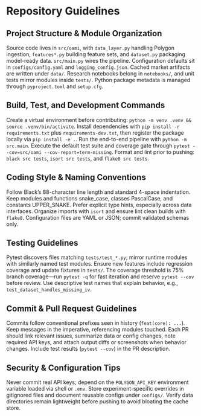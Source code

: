 # Repository Guidelines
## Project Structure & Module Organization
Source code lives in `src/oami`, with `data_layer.py` handling Polygon ingestion, `features*.py` building feature sets, and `dataset.py` packaging model-ready data. `src/main.py` wires the pipeline. Configuration defaults sit in `configs/config.yaml` and `logging_config.json`. Cached market artifacts are written under `data/`. Research notebooks belong in `notebooks/`, and unit tests mirror modules inside `tests/`. Python package metadata is managed through `pyproject.toml` and `setup.cfg`.

## Build, Test, and Development Commands
Create a virtual environment before contributing: `python -m venv .venv && source .venv/bin/activate`. Install dependencies with `pip install -r requirements.txt` plus `requirements-dev.txt`, then register the package locally via `pip install -e .`. Run the end-to-end pipeline with `python -m src.main`. Execute the default test suite and coverage gate through `pytest --cov=src/oami --cov-report=term-missing`. Format and lint prior to pushing: `black src tests`, `isort src tests`, and `flake8 src tests`.

## Coding Style & Naming Conventions
Follow Black’s 88-character line length and standard 4-space indentation. Keep modules and functions snake_case, classes PascalCase, and constants UPPER_SNAKE. Prefer explicit type hints, especially across data interfaces. Organize imports with `isort` and ensure lint clean builds with `flake8`. Configuration files are YAML or JSON; commit validated schemas only.

## Testing Guidelines
Pytest discovers files matching `tests/test_*.py`; mirror runtime modules with similarly named test modules. Ensure new features include regression coverage and update fixtures in `tests/`. The coverage threshold is 75% branch coverage—run `pytest -q` for fast iteration and reserve `pytest --cov` before review. Use descriptive test names that explain behavior, e.g., `test_dataset_handles_missing_iv`.

## Commit & Pull Request Guidelines
Commits follow conventional prefixes seen in history (`feat(core): ...`). Keep messages in the imperative, referencing modules touched. Each PR should link relevant issues, summarize data or config changes, note required API keys, and attach output diffs or screenshots when behavior changes. Include test results (`pytest --cov`) in the PR description.

## Security & Configuration Tips
Never commit real API keys; depend on the `POLYGON_API_KEY` environment variable loaded via shell or `.env`. Store experiment-specific overrides in gitignored files and document reusable configs under `configs/`. Verify data directories remain lightweight before pushing to avoid bloating the cache store.
